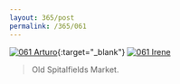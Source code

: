 ```yaml
---
layout: 365/post
permalink: /365/061
---
```


[![061 Arturo](https://c2.staticflickr.com/6/5806/20855663155_b60722f3f6_c.jpg)](https://www.flickr.com/photos/131440297@N08/20855663155/){:target="_blank"}
[![061 Irene](https://c2.staticflickr.com/6/5622/20187416604_d3a85130ef_c.jpg)](#061)


> Old Spitalfields Market.

>
